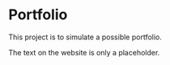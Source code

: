 # Portfolio

This project is to simulate a possible portfolio.

The text on the website is only a placeholder.
